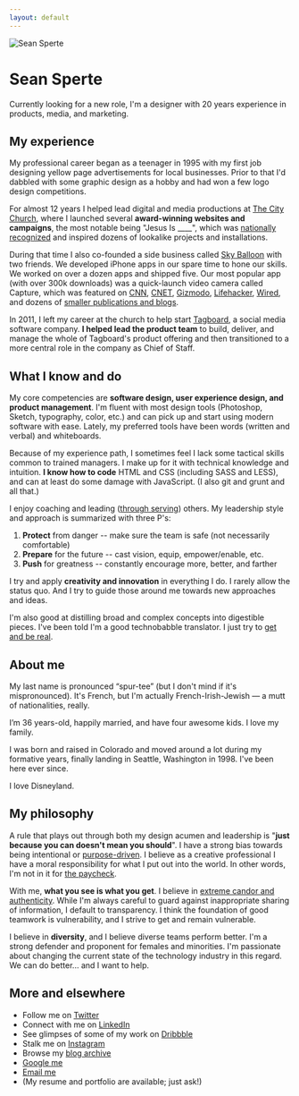 ```yaml
---
layout: default
---
```


<img src="http://tgb.d.pr/LBthX2.jpg" alt="Sean Sperte" class="photo_img">

# Sean Sperte

Currently looking for a new role, I'm a designer with 20 years experience in products, media, and marketing.


## My experience

My professional career began as a teenager in 1995 with my first job designing yellow page advertisements for local businesses. Prior to that I'd dabbled with some graphic design as a hobby and had won a few logo design competitions.

For almost 12 years I helped lead digital and media productions at [The City Church](http://thecity.org), where I launched several **award-winning websites and campaigns**, the most notable being "Jesus Is ____", which was [nationally recognized](http://www.churchmarketingsucks.com/2011/03/jesus-is/) and inspired dozens of lookalike projects and installations.

During that time I also co-founded a side business called [Sky Balloon](http://skyballoonstudio.com) with two friends. We developed iPhone apps in our spare time to hone our skills. We worked on over a dozen apps and shipped five. Our most popular app (with over 300k downloads) was a quick-launch video camera called Capture, which was featured on [CNN](http://www.cnn.com/2011/TECH/web/07/20/useful.apps.sites.tools/index.html), [CNET](https://www.cnet.com/news/record-video-in-an-instant-with-capture-app/), [Gizmodo](https://gizmodo.com/5818925/captures-big-fat-video-icon-starts-recording-as-soon-as-its-pressed), [Lifehacker](https://lifehacker.com/5819454/add-an-instant-record-button-to-your-home-screen-and-never-miss-the-money-shot), [Wired](https://www.wired.com/2011/07/capture-app-a-record-button-for-your-home-screen/), and dozens of [smaller publications and blogs](https://www.macstories.net/reviews/capture-the-fastest-app-to-record-video-on-your-iphone/).

In 2011, I left my career at the church to help start [Tagboard], a social media software company. **I helped lead the product team** to build, deliver, and manage the whole of Tagboard's product offering and then transitioned to a more central role in the company as Chief of Staff.

[Tagboard]: https://tagboard.com


## What I know and do

My core competencies are **software design, user experience design, and product management**. I'm fluent with most design tools (Photoshop, Sketch, typography, color, etc.) and can pick up and start using modern software with ease. Lately, my preferred tools have been words (written and verbal) and whiteboards.

Because of my experience path, I sometimes feel I lack some tactical skills common to trained managers. I make up for it with technical knowledge and intuition. **I know how to code** HTML and CSS (including SASS and LESS), and can at least do some damage with JavaScript. (I also git and grunt and all that.)

I enjoy coaching and leading ([through serving](https://www.youtube.com/watch?v=ReRcHdeUG9Y)) others. My leadership style and approach is summarized with three P's:

1. **Protect** from danger -- make sure the team is safe (not necessarily comfortable)
2. **Prepare** for the future -- cast vision, equip, empower/enable, etc.
3. **Push** for greatness -- constantly encourage more, better, and farther

I try and apply **creativity and innovation** in everything I do. I rarely allow the status quo. And I try to guide those around me towards new approaches and ideas.

I'm also good at distilling broad and complex concepts into digestible pieces. I've been told I'm a good technobabble translator. I just try to [get and be real](https://gettingreal.37signals.com).


## About me

My last name is pronounced “spur-tee” (but I don't mind if it's mispronounced). It's French, but I'm actually French-Irish-Jewish &mdash; a mutt of nationalities, really.

I’m 36 years-old, happily married, and have four awesome kids. I love my family.

I was born and raised in Colorado and moved around a lot during my formative years, finally landing in Seattle, Washington in 1998. I've been here ever since.

I love Disneyland.


## My philosophy

A rule that plays out through both my design acumen and leadership is "**just because you can doesn't mean you should**". I have a strong bias towards being intentional or [purpose-driven](https://www.fastcompany.com/3048197/why-purpose-driven-companies-are-often-more-successful). I believe as a creative professional I have a moral responsibility for what I put out into the world. In other words, I'm not in it for [the paycheck](http://startupquote.com/post/859040744).

With me, **what you see is what you get**. I believe in [extreme candor and authenticity](http://firstround.com/review/radical-candor-the-surprising-secret-to-being-a-good-boss/). While I'm always careful to guard against inappropriate sharing of information, I default to transparency. I think the foundation of good teamwork is vulnerability, and I strive to get and remain vulnerable.

I believe in **diversity**, and I believe diverse teams perform better. I'm a strong defender and proponent for females and minorities. I'm passionate about changing the current state of the technology industry in this regard. We can do better... and I want to help.


## More and elsewhere

- Follow me on [Twitter](http://twitter.com/sperte)
- Connect with me on [LinkedIn](https://www.linkedin.com/in/sperte)
- See glimpses of some of my work on [Dribbble](https://dribbble.com/sperte)
- Stalk me on [Instagram](https://www.instagram.com/sperte/)
- Browse my [blog archive](/archive)
- [Google me](https://www.google.com/#q=%22sean+sperte%22)
- [Email me](mailto:sean@sperte.com)
- (My resume and portfolio are available; just ask!)
